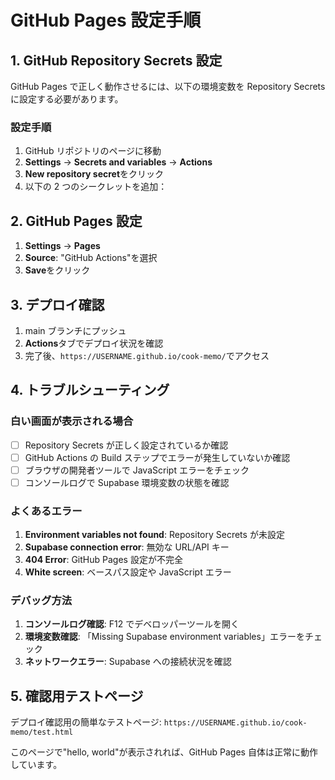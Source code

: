 # GitHub Pages 設定手順

## 1. GitHub Repository Secrets 設定

GitHub Pages で正しく動作させるには、以下の環境変数を Repository Secrets に設定する必要があります。

### 設定手順

1. GitHub リポジトリのページに移動
2. **Settings** → **Secrets and variables** → **Actions**
3. **New repository secret**をクリック
4. 以下の 2 つのシークレットを追加：

## 2. GitHub Pages 設定

1. **Settings** → **Pages**
2. **Source**: "GitHub Actions"を選択
3. **Save**をクリック

## 3. デプロイ確認

1. main ブランチにプッシュ
2. **Actions**タブでデプロイ状況を確認
3. 完了後、`https://USERNAME.github.io/cook-memo/`でアクセス

## 4. トラブルシューティング

### 白い画面が表示される場合

- [ ] Repository Secrets が正しく設定されているか確認
- [ ] GitHub Actions の Build ステップでエラーが発生していないか確認
- [ ] ブラウザの開発者ツールで JavaScript エラーをチェック
- [ ] コンソールログで Supabase 環境変数の状態を確認

### よくあるエラー

1. **Environment variables not found**: Repository Secrets が未設定
2. **Supabase connection error**: 無効な URL/API キー
3. **404 Error**: GitHub Pages 設定が不完全
4. **White screen**: ベースパス設定や JavaScript エラー

### デバッグ方法

1. **コンソールログ確認**: F12 でデベロッパーツールを開く
2. **環境変数確認**: 「Missing Supabase environment variables」エラーをチェック
3. **ネットワークエラー**: Supabase への接続状況を確認

## 5. 確認用テストページ

デプロイ確認用の簡単なテストページ:
`https://USERNAME.github.io/cook-memo/test.html`

このページで"hello, world"が表示されれば、GitHub Pages 自体は正常に動作しています。
